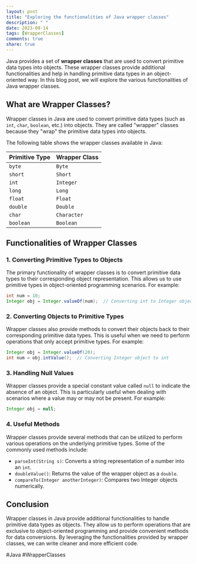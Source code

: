```yaml
---
layout: post
title: "Exploring the functionalities of Java wrapper classes"
description: " "
date: 2023-09-14
tags: [WrapperClasses]
comments: true
share: true
---
```


Java provides a set of **wrapper classes** that are used to convert primitive data types into objects. These wrapper classes provide additional functionalities and help in handling primitive data types in an object-oriented way. In this blog post, we will explore the various functionalities of Java wrapper classes.

## What are Wrapper Classes?

Wrapper classes in Java are used to convert primitive data types (such as `int`, `char`, `boolean`, etc.) into objects. They are called "wrapper" classes because they "wrap" the primitive data types into objects.

The following table shows the wrapper classes available in Java:

| Primitive Type | Wrapper Class |
|----------------|---------------|
| `byte`         | `Byte`        |
| `short`        | `Short`       |
| `int`          | `Integer`     |
| `long`         | `Long`        |
| `float`        | `Float`       |
| `double`       | `Double`      |
| `char`         | `Character`   |
| `boolean`      | `Boolean`     |

## Functionalities of Wrapper Classes

### 1. Converting Primitive Types to Objects

The primary functionality of wrapper classes is to convert primitive data types to their corresponding object representation. This allows us to use primitive types in object-oriented programming scenarios. For example:

```java
int num = 10;
Integer obj = Integer.valueOf(num);  // Converting int to Integer object
```

### 2. Converting Objects to Primitive Types

Wrapper classes also provide methods to convert their objects back to their corresponding primitive data types. This is useful when we need to perform operations that only accept primitive types. For example:

```java
Integer obj = Integer.valueOf(20);
int num = obj.intValue();  // Converting Integer object to int
```

### 3. Handling Null Values

Wrapper classes provide a special constant value called `null` to indicate the absence of an object. This is particularly useful when dealing with scenarios where a value may or may not be present. For example:

```java
Integer obj = null;
```

### 4. Useful Methods

Wrapper classes provide several methods that can be utilized to perform various operations on the underlying primitive types. Some of the commonly used methods include:

- `parseInt(String s)`: Converts a string representation of a number into an `int`.
- `doubleValue()`: Returns the value of the wrapper object as a `double`.
- `compareTo(Integer anotherInteger)`: Compares two Integer objects numerically.

## Conclusion

Wrapper classes in Java provide additional functionalities to handle primitive data types as objects. They allow us to perform operations that are exclusive to object-oriented programming and provide convenient methods for data conversions. By leveraging the functionalities provided by wrapper classes, we can write cleaner and more efficient code.

#Java #WrapperClasses